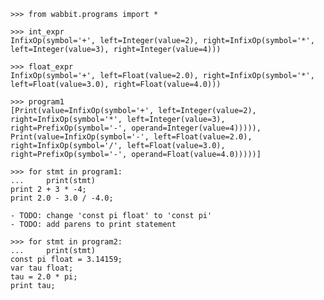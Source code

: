    >>> from wabbit.programs import *

    >>> int_expr
    InfixOp(symbol='+', left=Integer(value=2), right=InfixOp(symbol='*', left=Integer(value=3), right=Integer(value=4)))

    >>> float_expr
    InfixOp(symbol='+', left=Float(value=2.0), right=InfixOp(symbol='*', left=Float(value=3.0), right=Float(value=4.0)))

    >>> program1
    [Print(value=InfixOp(symbol='+', left=Integer(value=2), right=InfixOp(symbol='*', left=Integer(value=3), right=PrefixOp(symbol='-', operand=Integer(value=4))))), Print(value=InfixOp(symbol='-', left=Float(value=2.0), right=InfixOp(symbol='/', left=Float(value=3.0), right=PrefixOp(symbol='-', operand=Float(value=4.0)))))]

    >>> for stmt in program1:
    ...     print(stmt)
    print 2 + 3 * -4;
    print 2.0 - 3.0 / -4.0;

    - TODO: change 'const pi float' to 'const pi'
    - TODO: add parens to print statement

    >>> for stmt in program2:
    ...     print(stmt)
    const pi float = 3.14159;
    var tau float;
    tau = 2.0 * pi;
    print tau;
